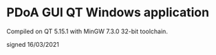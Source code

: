 # PDoA GUI QT Windows application 
Compiled on QT 5.15.1 with MinGW 7.3.0 32-bit toolchain. 


signed
16/03/2021
